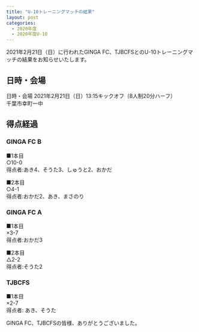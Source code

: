 ```yaml
---
title: "U-10トレーニングマッチの結果"
layout: post
categories:
  - 2020年度
  - 2020年度U-10
---
```


2021年2月21日（日）に行われたGINGA FC、TJBCFSとのU-10トレーニングマッチの結果をお知らせいたします。

## 日時・会場

日時・会場
2021年2月21日（日）13:15キックオフ（8人制20分ハーフ）<br>
千葉市幸町一中

## 得点経過

### GINGA FC B

■1本目<br>
○10-0<br>
得点者:あき4、そうた3、しゅうと2、おかだ

■2本目<br>
○4-1<br>
得点者:おかだ2、あき、まさのり


### GINGA FC A

■1本目<br>
×3-7<br>
得点者:おかだ3

■2本目<br>
△2-2<br>
得点者:そうた2

### TJBCFS

■1本目<br>
×2-7<br>
得点者: あき、そうた


GINGA FC、TJBCFSの皆様、ありがとうございました。

